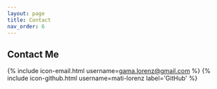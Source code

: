 ```yaml
---
layout: page
title: Contact
nav_order: 6
---
```


## Contact Me

{% include icon-email.html username=gama.lorenz@gmail.com %}
{% include icon-github.html username=mati-lorenz label='GitHub' %}
